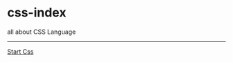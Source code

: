 # css-index
all about CSS Language 
<hr>
<a href="https://codewithpunit.github.io/css-index/">Start Css</a>
